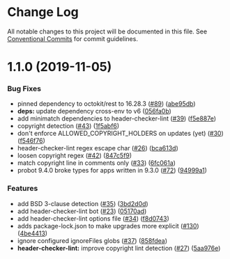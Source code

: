 # Change Log

All notable changes to this project will be documented in this file.
See [Conventional Commits](https://conventionalcommits.org) for commit guidelines.

# 1.1.0 (2019-11-05)


### Bug Fixes

* pinned dependency to octokit/rest to 16.28.3 ([#89](https://github.com/googleapis/repo-automation-bots/issues/89)) ([abe95db](https://github.com/googleapis/repo-automation-bots/commit/abe95dbd34e573336530c0d413ac925b2d084b2a))
* **deps:** update dependency cross-env to v6 ([056fa0b](https://github.com/googleapis/repo-automation-bots/commit/056fa0b1316d20d1cfcf57a9fcaef6a22a55fb66))
* add minimatch dependencies to header-checker-lint ([#39](https://github.com/googleapis/repo-automation-bots/issues/39)) ([f5e887e](https://github.com/googleapis/repo-automation-bots/commit/f5e887e7ce429e8e2ae048b1f5a2ea6163c56a5a))
* copyright detection ([#43](https://github.com/googleapis/repo-automation-bots/issues/43)) ([1f5abf6](https://github.com/googleapis/repo-automation-bots/commit/1f5abf6b9e9aed9536e793d48ce7044347fe48d8))
* don't enforce ALLOWED_COPYRIGHT_HOLDERS on updates (yet) ([#30](https://github.com/googleapis/repo-automation-bots/issues/30)) ([f546f76](https://github.com/googleapis/repo-automation-bots/commit/f546f76555f16a4deada7053d88bf2b4fa19364b))
* header-checker-lint regex escape char ([#26](https://github.com/googleapis/repo-automation-bots/issues/26)) ([bca613d](https://github.com/googleapis/repo-automation-bots/commit/bca613de0ed04bc4126d4e5446b7784074f61ee7))
* loosen copyright regex ([#42](https://github.com/googleapis/repo-automation-bots/issues/42)) ([847c5f9](https://github.com/googleapis/repo-automation-bots/commit/847c5f9552d9a820f92a4a31771d8e5524ad67d1))
* match copyright line in comments only ([#33](https://github.com/googleapis/repo-automation-bots/issues/33)) ([6fc061a](https://github.com/googleapis/repo-automation-bots/commit/6fc061aa54db6b2cc50d0d28a32c7c957f832f81))
* probot 9.4.0 broke types for apps written in 9.3.0 ([#72](https://github.com/googleapis/repo-automation-bots/issues/72)) ([94999a1](https://github.com/googleapis/repo-automation-bots/commit/94999a1cc9e47380b91a301102aff92dc2b5b6ed))


### Features

* add BSD 3-clause detection ([#35](https://github.com/googleapis/repo-automation-bots/issues/35)) ([3bd2d0d](https://github.com/googleapis/repo-automation-bots/commit/3bd2d0d649af263138b8dad2c613a001b95ca9ae))
* add header-checker-lint bot ([#23](https://github.com/googleapis/repo-automation-bots/issues/23)) ([05170ad](https://github.com/googleapis/repo-automation-bots/commit/05170ad37d982ad3ea7ebbdf93bc8a6c7b3c9558))
* add header-checker-lint options file ([#34](https://github.com/googleapis/repo-automation-bots/issues/34)) ([f8d0743](https://github.com/googleapis/repo-automation-bots/commit/f8d07433fbae61576f9407964256b99af4d6e10b))
* adds package-lock.json to make upgrades more explicit ([#130](https://github.com/googleapis/repo-automation-bots/issues/130)) ([4be4413](https://github.com/googleapis/repo-automation-bots/commit/4be44137f69165b58c577d348805493924497273))
* ignore configured ignoreFiles globs ([#37](https://github.com/googleapis/repo-automation-bots/issues/37)) ([858fdea](https://github.com/googleapis/repo-automation-bots/commit/858fdea923b142b3c6f6e251286e6b721b98387e))
* **header-checker-lint:** improve copyright lint detection ([#27](https://github.com/googleapis/repo-automation-bots/issues/27)) ([5aa976e](https://github.com/googleapis/repo-automation-bots/commit/5aa976e0130289c34772807483bda6ef1b02af86))

